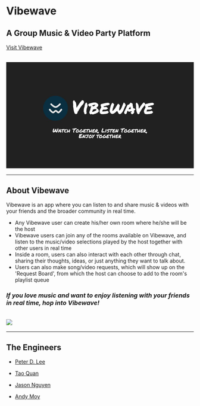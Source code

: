 # Vibewave

## A Group Music & Video Party Platform

<a href="https://vibewave.herokuapp.com" target="_blank">Visit Vibewave</a>

</br>

<img src="src/vibewave-banner.jpg" width="850">

<br/>

---

## About Vibewave

Vibewave is an app where you can listen to and share music & videos with your friends and the broader community in real time.

- Any Vibewave user can create his/her own room where he/she will be the host
- Vibewave users can join any of the rooms available on Vibewave, and listen to the music/video selections played by the host together with other users in real time
- Inside a room, users can also interact with each other through chat, sharing their thoughts, ideas, or just anything they want to talk about.
- Users can also make song/video requests, which will show up on the 'Request Board', from which the host can choose to add to the room's playlist queue

### _If you love music and want to enjoy listening with your friends in real time, hop into Vibewave!_

<br/>

<img src="src/vibewave-snippet.gif" width="850">

---

## The Engineers

- <a href="https://github.com/pdl39" target="_blank"><p>Peter D. Lee</p>
- <a href="https://github.com/TDQ2" target="_blank"><p>Tao Quan</p>
- <a href="https://github.com/avante-garde" target="_blank"><p>Jason Nguyen</p>
- <a href="https://github.com/AndyYMoy" target="_blank"><p>Andy Moy</p>
